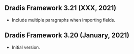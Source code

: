 ## Dradis Framework 3.21 (XXX, 2021) ##

*  Include multiple paragraphs when importing fields.

## Dradis Framework 3.20 (January, 2021) ##

*  Initial version.
